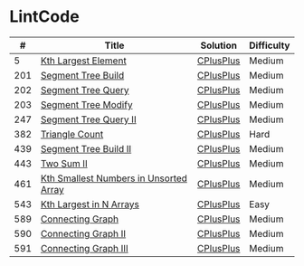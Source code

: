 # LintCode

| # | Title | Solution | Difficulty |
| --- | --- | --- | --- |
| 5 | [Kth Largest Element](http://www.lintcode.com/en/problem/kth-largest-element/) | [CPlusPlus](https://github.com/yuanhui-yang/LintCode/blob/master/kth-largest-element.cpp) | Medium |
| 201 | [Segment Tree Build](http://www.lintcode.com/en/problem/segment-tree-build/) | [CPlusPlus](https://github.com/yuanhui-yang/LintCode/blob/master/segment-tree-build.cpp) | Medium |
| 202 | [Segment Tree Query](http://www.lintcode.com/en/problem/segment-tree-query/) | [CPlusPlus](https://github.com/yuanhui-yang/LintCode/blob/master/segment-tree-query.cpp) | Medium |
| 203 | [Segment Tree Modify](http://www.lintcode.com/en/problem/segment-tree-modify/) | [CPlusPlus](https://github.com/yuanhui-yang/LintCode/blob/master/segment-tree-modify.cpp) | Medium |
| 247 | [Segment Tree Query II](http://www.lintcode.com/en/problem/segment-tree-query-ii/) | [CPlusPlus](https://github.com/yuanhui-yang/LintCode/blob/master/segment-tree-query-ii.cpp) | Medium |
| 382 | [Triangle Count](http://www.lintcode.com/en/problem/triangle-count/) | [CPlusPlus](https://github.com/yuanhui-yang/LintCode/blob/master/triangle-count.cpp) | Hard |
| 439 | [Segment Tree Build II](http://www.lintcode.com/en/problem/segment-tree-build-ii/) | [CPlusPlus](https://github.com/yuanhui-yang/LintCode/blob/master/segment-tree-build-ii.cpp) | Medium |
| 443 | [Two Sum II](http://www.lintcode.com/en/problem/two-sum-ii/) | [CPlusPlus](https://github.com/yuanhui-yang/LintCode/blob/master/two-sum-ii.cpp) | Medium |
| 461 | [Kth Smallest Numbers in Unsorted Array](http://www.lintcode.com/en/problem/kth-smallest-numbers-in-unsorted-array/) | [CPlusPlus](https://github.com/yuanhui-yang/LintCode/blob/master/kth-smallest-numbers-in-unsorted-array.cpp) | Medium |
| 543 | [Kth Largest in N Arrays](http://www.lintcode.com/en/problem/kth-largest-in-n-arrays/) | [CPlusPlus](https://github.com/yuanhui-yang/LintCode/blob/master/kth-largest-in-n-arrays.cpp) | Easy |
| 589 | [Connecting Graph](http://www.lintcode.com/en/problem/connecting-graph/) | [CPlusPlus](https://github.com/yuanhui-yang/LintCode/blob/master/connecting-graph.cpp) | Medium |
| 590 | [Connecting Graph II](http://www.lintcode.com/en/problem/connecting-graph-ii/) | [CPlusPlus](https://github.com/yuanhui-yang/LintCode/blob/master/connecting-graph-ii.cpp) | Medium |
| 591 | [Connecting Graph III](http://www.lintcode.com/en/problem/connecting-graph-iii/) | [CPlusPlus](https://github.com/yuanhui-yang/LintCode/blob/master/connecting-graph-iii.cpp) | Medium |